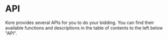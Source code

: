 # API

Kore provides several APIs for you to do your bidding. You can find their available functions and descriptions in the table of contents to the left below "API".